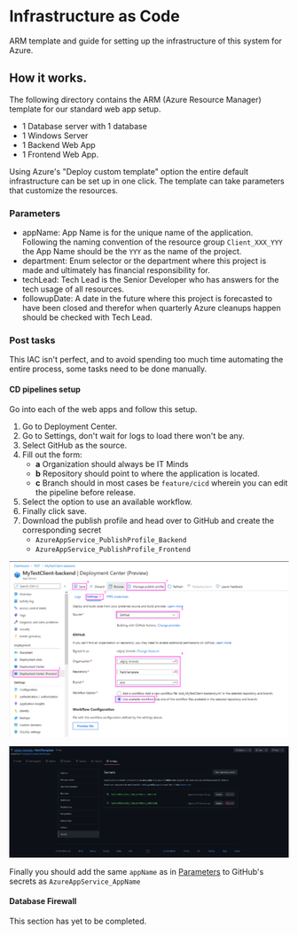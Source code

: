 # Infrastructure as Code

ARM template and guide for setting up the infrastructure of this system for Azure.

## How it works.

The following directory contains the ARM (Azure Resource Manager) template for our standard web app setup.

- 1 Database server with 1 database
- 1 Windows Server
- 1 Backend Web App
- 1 Frontend Web App.

Using Azure's "Deploy custom template" option the entire default infrastructure can be set up in one click.
The template can take parameters that customize the resources.

### Parameters

- appName:
  App Name is for the unique name of the application. Following the naming convention of the resource group
  `Client_XXX_YYY` the App Name should be the `YYY` as the name of the project.
- department:
  Enum selector or the department where this project is made and ultimately has financial responsibility for.
- techLead:
  Tech Lead is the Senior Developer who has answers for the tech usage of all resources.
- followupDate:
  A date in the future where this project is forecasted to have been closed and therefor when quarterly
  Azure cleanups happen should be checked with Tech Lead.

### Post tasks

This IAC isn't perfect, and to avoid spending too much time automating the entire process, some tasks need to be done manually.

#### CD pipelines setup

Go into each of the web apps and follow this setup.

1. Go to Deployment Center.
2. Go to Settings, don't wait for logs to load there won't be any.
3. Select GitHub as the source.
4. Fill out the form:
   - **a** Organization should always be IT Minds
   - **b** Repository should point to where the application is located.
   - **c** Branch should in most cases be `feature/cicd` wherein you can edit the pipeline before release.
5. Select the option to use an available workflow.
6. Finally click save.
7. Download the publish profile and head over to GitHub and create the corresponding secret
   - `AzureAppService_PublishProfile_Backend`
   - `AzureAppService_PublishProfile_Frontend`

![azure-cd-setup](./images/azure-cd-setup.png)

![github-secrets](./images/github-secrets.png)

Finally you should add the same `appName` as in [Parameters](###Parameters) to GitHub's secrets as
`AzureAppService_AppName`

#### Database Firewall

This section has yet to be completed.

<!-- ! this is disables unless source is public -->

<!-- ### Quick deploy

Clicking this button will put you straight into the deployment flow of the IAC. -->

<!-- [![Deploy to Azure](https://aka.ms/deploytoazurebutton)](https://portal.azure.com/#create/Microsoft.Template/uri/https%3A%2F%2Fraw.githubusercontent.com%2Fobjmj-itminds%2FNet5Template%2Fcicd%2Fiac%2Fazure-template.json%3Ftoken%3DAEHVEXGEEYXFI2SY6BLFTOS75DFAE) -->
